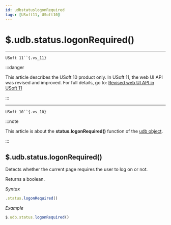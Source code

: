 ```yaml
---
id: udbstatuslogonRequired
tags: [USoft11, USoft10]
---
```

# $.udb.status.logonRequired()



----

`USoft 11``{.vs_11}`


:::danger

This article describes the USoft 10 product only.
In USoft 11, the web UI API was revised and improved. For full details, go to:
[Revised web UI API in USoft 11](/Web_and_app_UIs/UDB_udb/Revised_web_UI_API_in_USoft_11.md)

:::

----

`USoft 10``{.vs_10}`


:::note

This article is about the **status.logonRequired()** function of the [udb object](/Web_and_app_UIs/UDB_udb).

:::

## **$.udb.status.logonRequired()**

Detects whether the current page requires the user to log on or not.

Returns a boolean.

*Syntax*

```js
.status.logonRequired()
```

*Example*

```js
$.udb.status.logonRequired()
```

 